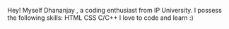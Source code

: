 Hey!
Myself Dhananjay , a coding enthusiast from IP University.
I possess the following skills:
  HTML
  CSS
  C/C++
I love to code and learn :)
  
